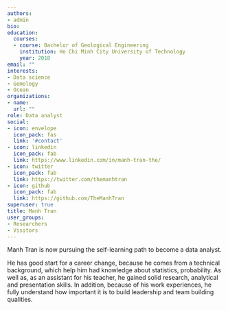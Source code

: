 ```yaml
---
authors:
- admin
bio: 
education:
  courses:
  - course: Bachelor of Geological Engineering
    institution: Ho Chi Minh City University of Technology
    year: 2018
email: ""
interests:
- Data science
- Gemology
- Ocean
organizations:
- name: 
  url: ""
role: Data analyst
social:
- icon: envelope
  icon_pack: fas
  link: '#contact'
- icon: linkedin
  icon_pack: fab
  link: https://www.linkedin.com/in/manh-tran-the/
- icon: twitter
  icon_pack: fab
  link: https://twitter.com/themanhtran
- icon: github
  icon_pack: fab
  link: https://github.com/TheManhTran
superuser: true
title: Manh Tran
user_groups:
- Researchers
- Visitors
---
```


Manh Tran is now pursuing the self-learning path to become a data analyst.

He has good start for a career change, because he comes from a technical background, which help him had knowledge about statistics, probability. As well as, as an assistant for his teacher, he gained solid research, analytical and presentation skills. In addition, because of his work experiences, he fully understand how important it is to build leadership and team building qualities. 




